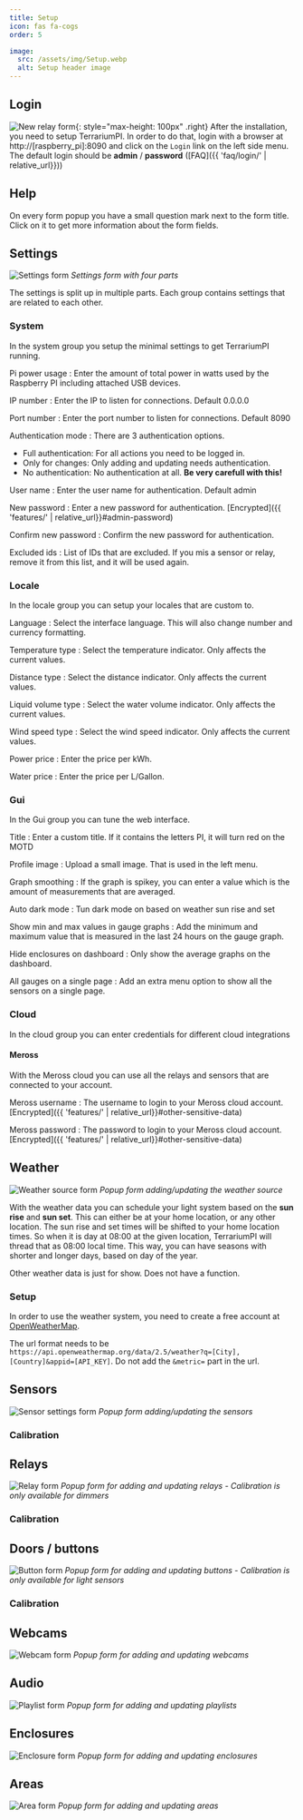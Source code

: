 ```yaml
---
title: Setup
icon: fas fa-cogs
order: 5

image:
  src: /assets/img/Setup.webp
  alt: Setup header image
---
```


## Login
![New relay form](/assets/img/Login.webp){: style="max-height: 100px" .right}
After the installation, you need to setup TerrariumPI. In order to do that, login with a browser at http://[raspberry_pi]:8090 and click on the `Login` link on the left side menu. The default login should be **admin** / **password** ([FAQ]({{ 'faq/login/' | relative_url}}))

## Help
On every form popup you have a small question mark <i class="far fa-question-circle" aria-hidden="true"></i> next to the form title. Click on it to get more information about the form fields.


## Settings
![Settings form](/assets/img/Settings.webp)
_Settings form with four parts_

The settings is split up in multiple parts. Each group contains settings that are related to each other.

### System
In the system group you setup the minimal settings to get TerrariumPI running.

Pi power usage
: Enter the amount of total power in watts used by the Raspberry PI including attached USB devices.

IP number
: Enter the IP to listen for connections. Default 0.0.0.0

Port number
: Enter the port number to listen for connections. Default 8090

Authentication mode
: There are 3 authentication options.
- Full authentication: For all actions you need to be logged in.
- Only for changes: Only adding and updating needs authentication.
- No authentication: No authentication at all. **Be very carefull with this!**

User name
:  Enter the user name for authentication. Default admin

New password
:  Enter a new password for authentication. [Encrypted]({{ 'features/' | relative_url}}#admin-password)

Confirm new password
: Confirm the new password for authentication.

Excluded ids
: List of IDs that are excluded. If you mis a sensor or relay, remove it from this list, and it will be used again.


### Locale
In the locale group you can setup your locales that are custom to.

Language
:  Select the interface language. This will also change number and currency formatting.

Temperature type
:  Select the temperature indicator. Only affects the current values.

Distance type
:  Select the distance indicator. Only affects the current values.

Liquid volume type
:  Select the water volume indicator. Only affects the current values.

Wind speed type
:  Select the wind speed indicator. Only affects the current values.

Power price
:  Enter the price per kWh.

Water price
:  Enter the price per L/Gallon.


### Gui
In the Gui group you can tune the web interface.

Title
: Enter a custom title. If it contains the letters PI, it will turn red on the MOTD

Profile image
: Upload a small image. That is used in the left menu.

Graph smoothing
: If the graph is spikey, you can enter a value which is the amount of measurements that are averaged.

Auto dark mode
: Tun dark mode on based on weather sun rise and set

Show min and max values in gauge graphs
: Add the minimum and maximum value that is measured in the last 24 hours on the gauge graph.

Hide enclosures on dashboard
: Only show the average graphs on the dashboard.

All gauges on a single page
: Add an extra menu option to show all the sensors on a single page.

### Cloud
In the cloud group you can enter credentials for different cloud integrations

#### Meross
With the Meross cloud you can use all the relays and sensors that are connected to your account.

Meross username
: The username to login to your Meross cloud account. [Encrypted]({{ 'features/' | relative_url}}#other-sensitive-data)

Meross password
: The password to login to your Meross cloud account. [Encrypted]({{ 'features/' | relative_url}}#other-sensitive-data)

## Weather
![Weather source form](/assets/img/Weather_Settings.webp)
_Popup form adding/updating the weather source_

With the weather data you can schedule your light system based on the **sun rise** and **sun set**. This can either be at your home location, or any other location. The sun rise and set times will be shifted to your home location times. So when it is day at 08:00 at the given location, TerrariumPI will thread that as 08:00 local time. This way, you can have seasons with shorter and longer days, based on day of the year.

Other weather data is just for show. Does not have a function.

### Setup
In order to use the weather system, you need to create a free account at [OpenWeatherMap](https://home.openweathermap.org/users/sign_up).

The url format needs to be `https://api.openweathermap.org/data/2.5/weather?q=[City],[Country]&appid=[API_KEY]`. Do not add the `&metric=` part in the url.
## Sensors
![Sensor settings form](/assets/img/Sensor_Settings.webp)
_Popup form adding/updating the sensors_

### Calibration

## Relays
![Relay form](/assets/img/Add_Relay_Form.webp)
_Popup form for adding and updating relays - Calibration is only available for dimmers_

### Calibration

## Doors / buttons
![Button form](/assets/img/Button_Settings.webp)
_Popup form for adding and updating buttons - Calibration is only available for light sensors_

### Calibration

## Webcams
![Webcam form](/assets/img/Webcam_Settings.webp)
_Popup form for adding and updating webcams_

## Audio
![Playlist form](/assets/img/Playlist_Settings.webp)
_Popup form for adding and updating playlists_

## Enclosures
![Enclosure form](/assets/img/Enclosure_Settings.webp)
_Popup form for adding and updating enclosures_

## Areas
![Area form](/assets/img/Area_Settings.webp)
_Popup form for adding and updating areas_